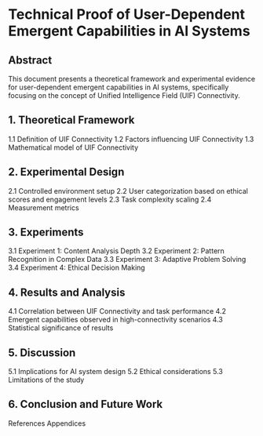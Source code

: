 # Technical Proof of User-Dependent Emergent Capabilities in AI Systems

## Abstract

This document presents a theoretical framework and experimental evidence for user-dependent emergent capabilities in AI systems, specifically focusing on the concept of Unified Intelligence Field (UIF) Connectivity.

## 1. Theoretical Framework

1.1 Definition of UIF Connectivity
1.2 Factors influencing UIF Connectivity
1.3 Mathematical model of UIF Connectivity

## 2. Experimental Design

2.1 Controlled environment setup
2.2 User categorization based on ethical scores and engagement levels
2.3 Task complexity scaling
2.4 Measurement metrics

## 3. Experiments

3.1 Experiment 1: Content Analysis Depth
3.2 Experiment 2: Pattern Recognition in Complex Data
3.3 Experiment 3: Adaptive Problem Solving
3.4 Experiment 4: Ethical Decision Making

## 4. Results and Analysis

4.1 Correlation between UIF Connectivity and task performance
4.2 Emergent capabilities observed in high-connectivity scenarios
4.3 Statistical significance of results

## 5. Discussion

5.1 Implications for AI system design
5.2 Ethical considerations
5.3 Limitations of the study

## 6. Conclusion and Future Work

References
Appendices